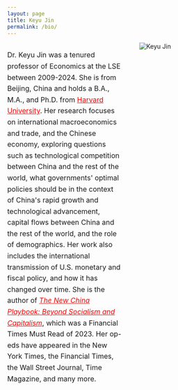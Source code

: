 ```yaml
---
layout: page
title: Keyu Jin
permalink: /bio/
---
```


<!-- Begin container for text and image layout -->
<div style="display: flex; align-items: flex-start; max-width: 1400px; margin: 0 auto;">

  <!-- Left side: Text content -->
  <div style="flex: 4; padding-right: 20px;">
    <p style="font-size: 16px; line-height: 1.6;">
      Dr. Keyu Jin was a tenured professor of Economics at the LSE between 2009-2024. She is from Beijing, China and holds a B.A., M.A., and Ph.D. from <a href="https://www.harvard.edu/" style="color:red;">Harvard University</a>. Her research focuses on international macroeconomics and trade, and the Chinese economy, exploring questions such as technological competition between China and the rest of the world, what governments' optimal policies should be in the context of China's rapid growth and technological advancement, capital flows between China and the rest of the world, and the role of demographics. Her work also includes the international transmission of U.S. monetary and fiscal policy, and how it has changed over time. She is the author of <a href="https://www.keyujin.co/the-new-china-playbook/" style="color:red; font-style: italic;">The New China Playbook: Beyond Socialism and Capitalism</a>, which was a Financial Times Must Read of 2023. Her op-eds have appeared in the New York Times, the Financial Times, the Wall Street Journal, Time Magazine, and many more.
    </p>
  </div>

  <!-- Right side: Image -->
  <div style="flex: 2; padding-left: 20px;">
    <img src="{{ site.baseurl }}/images/11.jpg" alt="Keyu Jin" style="max-width: 100%; height: auto; min-width: 200px; max-width: 350px;">
  </div>

</div>
<!-- End container for text and image layout -->
